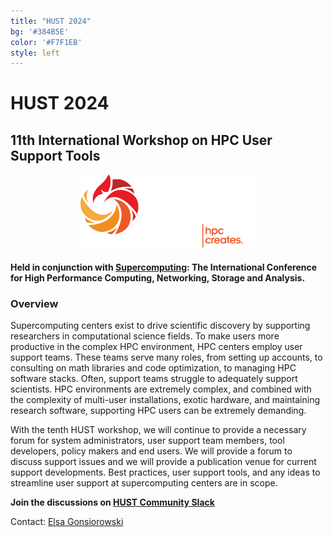 ```yaml
---
title: "HUST 2024"
bg: '#384B5E'
color: '#F7F1EB'
style: left
---
```


# **HUST 2024**
## 11th International Workshop on HPC User Support Tools

<div style="text-align:center;">
  <span class="fa-stack subtlecircle" style="font-size:64px; background:rgba(0,128,0,0.1)">
    <i class="fa fa-circle fa-stack-2x text-bluegrey"></i>
    <i class="fa fa-wrench fa-stack-1x text-green"></i>
  </span>
</div>

<div style="text-align:center;">
  <a href="http://sc24.supercomputing.org"><img src="/img/sc24_H_white_solid.png" style="width: 280px;"/></a>
</div>


#### Held in conjunction with [Supercomputing](http://sc24.supercomputing.org):  The International Conference for High Performance Computing, Networking, Storage and Analysis.

### Overview

Supercomputing centers exist to drive scientific discovery by supporting
researchers in computational science fields. To make users more productive in the
complex HPC environment, HPC centers employ user support teams. These teams
serve many roles, from setting up accounts, to consulting on math libraries and
code optimization, to managing HPC software stacks. Often, support teams struggle
to adequately support scientists. HPC environments are extremely complex, and
combined with the complexity of multi-user installations, exotic hardware, and
maintaining research software, supporting HPC users can be extremely demanding.

With the tenth HUST workshop, we will continue to provide a necessary forum for
system administrators, user support team members, tool developers, policy makers
and end users. We will provide a forum to discuss support issues and we will provide
a publication venue for current support developments. Best practices, user support
tools, and any ideas to streamline user support at supercomputing centers are in
scope.

<!-- Our workshop is scheduled on Sunday, Nov 12, 8:30 – 12:00 MDT in Denver, CO, -->
<!-- USA as part of the SC23 conference. -->

<!-- Workshop [proceedings](https://dl.acm.org/doi/proceedings/10.1145/3624062) are now available. -->

<!-- The [workshop](https://sc23.supercomputing.org/session/?sess=sess464) is scheduled for Monday, Nov 14, 1:30pm - 5pm CST as part of the SC23 program. -->

**Join the discussions on [HUST Community Slack](https://join.slack.com/t/hpcusersupporttools/shared_invite/zt-izzppzj7-KimN1u9oLCGaYE1TN1eeDg)**

<!-- **Take the [HUST Community Survey](https://forms.gle/BNGGU66LeLiFB3Hr5) or [view the results](https://docs.google.com/forms/d/1287m5KKmvZBc04b-vWLWpnkheYXOOPi6NyEGqVl24wQ/viewanalytics)** -->

<!-- Participate in the [HUST Community Survey](https://forms.gle/941eEy5dJYiGzZ4E6) or **View the [Results](https://docs.google.com/forms/d/10eydcPAmxk6PhmTRDiK2iEid6FH6OIfuEBjaLotAzpA/viewanalytics)** -->

Contact: <a href="mailto:gonsiorowski1@llnl.gov">Elsa Gonsiorowski</a>

<!-- ### [Proceedings now available in the IEEE eXplor digital library](https://ieeexplore.ieee.org/servlet/opac?punumber=10027509) -->
